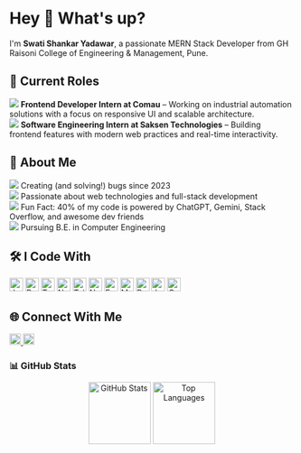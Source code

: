 <h1 align="left">Hey 👋 What's up?</h1>

<p align="left">
  I'm <strong>Swati Shankar Yadawar</strong>, a passionate MERN Stack Developer from GH Raisoni College of Engineering & Management, Pune.
</p>

<h2 align="left">💼 Current Roles</h2>

<p align="left">
  <img src="https://img.icons8.com/emoji/16/briefcase-emoji.png"/> <strong>Frontend Developer Intern at Comau</strong> – Working on industrial automation solutions with a focus on responsive UI and scalable architecture.<br>
  <img src="https://img.icons8.com/emoji/16/laptop-emoji.png"/> <strong>Software Engineering Intern at Saksen Technologies</strong> – Building frontend features with modern web practices and real-time interactivity.
</p>

<h2 align="left">🌟 About Me</h2>

<p align="left">
  <img src="https://img.icons8.com/emoji/16/sparkles.png"/> Creating (and solving!) bugs since 2023<br>
  <img src="https://img.icons8.com/emoji/16/crossed-swords.png"/> Passionate about web technologies and full-stack development<br>
  <img src="https://img.icons8.com/emoji/16/speech-balloon.png"/> Fun Fact: 40% of my code is powered by ChatGPT, Gemini, Stack Overflow, and awesome dev friends<br>
  <img src="https://img.icons8.com/emoji/16/graduation-cap.png"/> Pursuing B.E. in Computer Engineering
</p>

<h2 align="left">🛠 I Code With</h2>

<div align="left" class="flex flex-wrap gap-2 items-center">
  <img src="https://cdn.jsdelivr.net/gh/devicons/devicon/icons/javascript/javascript-original.svg" height="24" alt="JavaScript" />
  <img src="https://cdn.jsdelivr.net/gh/devicons/devicon/icons/react/react-original.svg" height="24" alt="React" />
  <img src="https://cdn.jsdelivr.net/gh/devicons/devicon/icons/typescript/typescript-original.svg" height="24" alt="TypeScript" />
  <img src="https://cdn.jsdelivr.net/gh/devicons/devicon/icons/nextjs/nextjs-original.svg" height="24" alt="Next.js" />
  <img src="https://cdn.jsdelivr.net/gh/devicons/devicon/icons/tailwindcss/tailwindcss-plain.svg" height="24" alt="TailwindCSS" />
  <img src="https://cdn.jsdelivr.net/gh/devicons/devicon/icons/nodejs/nodejs-original.svg" height="24" alt="Node.js" />
  <img src="https://cdn.jsdelivr.net/gh/devicons/devicon/icons/express/express-original-wordmark.svg" height="24" alt="Express" />
  <img src="https://cdn.jsdelivr.net/gh/devicons/devicon/icons/mongodb/mongodb-original.svg" height="24" alt="MongoDB" />
  <img src="https://cdn.jsdelivr.net/gh/devicons/devicon/icons/python/python-original.svg" height="24" alt="Python" />
  <img src="https://cdn.jsdelivr.net/gh/devicons/devicon/icons/java/java-original.svg" height="24" alt="Java" />
  <img src="https://cdn.jsdelivr.net/gh/devicons/devicon/icons/cplusplus/cplusplus-original.svg" height="24" alt="C++" />
</div>


<h2 align="left">🌐 Connect With Me</h2>

<!-- Social Icons -->
<div align="left">
  <a href="https://www.linkedin.com/in/swati-yadawar-972692252/" target="_blank">
    <img src="https://cdn.jsdelivr.net/gh/devicons/devicon/icons/linkedin/linkedin-original.svg" height="20" alt="LinkedIn" />
  </a>
  <a href="https://twitter.com/SwatiYadawar" target="_blank">
    <img src="https://cdn.jsdelivr.net/gh/devicons/devicon/icons/twitter/twitter-original.svg" height="20" alt="Twitter" />
  </a>
</div>

<!-- GitHub Stats -->
<h2 align="left" style="font-size: 1rem;">📊 GitHub Stats</h2>

<div align="center">
  <img src="https://github-readme-stats.vercel.app/api?username=swatiiyadawar&hide_title=false&hide_rank=false&show_icons=true&include_all_commits=true&count_private=true&theme=dracula&locale=en&hide_border=false" height="110" alt="GitHub Stats" />
  <img src="https://github-readme-stats.vercel.app/api/top-langs?username=swatiiyadawar&locale=en&hide_title=false&layout=compact&langs_count=6&theme=dracula&hide_border=false" height="110" alt="Top Languages" />
</div>

